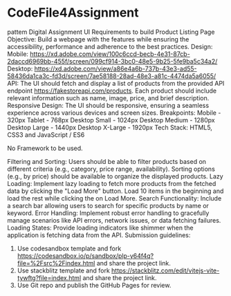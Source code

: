 # CodeFile4Assignment
pattem Digital Assignment
UI Requirements to build Product Listing Page
Objective: 
Build a webpage with the features while ensuring the accessibility, performance and adherence to the best practices.
Design:
Mobile: https://xd.adobe.com/view/100c6ccd-becb-4e31-87cb-2daccd6969bb-455f/screen/099cf914-3bc0-48e5-9b25-5fe9ba5c34a2/
Desktop: https://xd.adobe.com/view/a86e4a6b-737b-43e3-ad55-58436da1ca3c-fd3d/screen/7ae58188-28ad-48e3-a81c-4474da5a6055/
API:
The UI should fetch and display a list of products from the provided API endpoint https://fakestoreapi.com/products.
Each product should include relevant information such as name, image, price, and brief description.
Responsive Design:
The UI should be responsive, ensuring a seamless experience across various devices and screen sizes.
Breakpoints:
Mobile - 320px
Tablet - 768px
Desktop Small - 1024px
Desktop Medium - 1280px
Desktop Large - 1440px
Desktop X-Large  - 1920px
Tech Stack:
HTML5, CSS3 and JavaScript / ES6

No Framework to be used.

Filtering and Sorting:
Users should be able to filter products based on different criteria (e.g., category, price range, availability).
Sorting options (e.g., by price) should be available to organize the displayed products.
Lazy Loading:
Implement lazy loading to fetch more products from the fetched data by clicking the "Load More" button. Load 10 items in the beginning and load the rest while clicking the on Load More.
Search Functionality:
Include a search bar allowing users to search for specific products by name or keyword.
Error Handling:
Implement robust error handling to gracefully manage scenarios like API errors, network issues, or data fetching failures.
Loading States:
Provide loading indicators like shimmer when the application is fetching data from the API.
Submission guidelines:
1.	Use codesandbox template and fork https://codesandbox.io/p/sandbox/plp-y64f4q?file=%2Fsrc%2Findex.html and share the project link.
2.	Use stackblitz template and fork https://stackblitz.com/edit/vitejs-vite-tywftg?file=index.html and share the project link.
3.	Use Git repo and publish the GitHub Pages for review.

